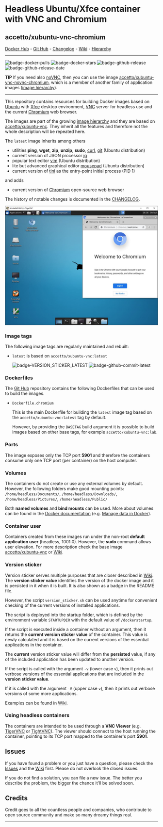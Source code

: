 # Headless Ubuntu/Xfce container with VNC and Chromium

## accetto/xubuntu-vnc-chromium

[Docker Hub][this-docker] - [Git Hub][this-github] - [Changelog][this-changelog] - [Wiki][this-wiki] - [Hierarchy][this-wiki-image-hierarchy]

***

![badge-docker-pulls][badge-docker-pulls]
![badge-docker-stars][badge-docker-stars]
![badge-github-release][badge-github-release]
![badge-github-release-date][badge-github-release-date]

**TIP** If you need also [noVNC][novnc], then you can use the image [accetto/xubuntu-vnc-novnc-chromium][accetto-docker-xubuntu-vnc-novnc-chromium], which is a member of another family of application images ([image hierarchy][accetto-xubuntu-vnc-novnc-wiki-image-hierarchy]).

***

This repository contains resources for building Docker images based on [Ubuntu][docker-ubuntu] with [Xfce][xfce] desktop environment, [VNC][tigervnc] server for headless use and the current [Chromium][chromium] web browser.

The images are part of the growing [image hierarchy][this-wiki-image-hierarchy] and they are based on [accetto/xubuntu-vnc][accetto-docker-xubuntu-vnc]. They inherit all the features and therefore not the whole description will be repeated here.

The `latest` image inherits among others

- utilities **ping**, **wget**, **zip**, **unzip**, **sudo**, [curl][curl], [git][git] (Ubuntu distribution)
- current version of JSON processor [jq][jq]
- popular text editor [vim][vim] (Ubuntu distribution)
- lite but advanced graphical editor [mousepad][mousepad] (Ubuntu distribution)
- current version of [tini][tini] as the entry-point initial process (PID 1)

and adds

- current version of [Chromium][chromium] open-source web browser

The history of notable changes is documented in the [CHANGELOG][this-changelog].

![container-screenshot][this-screenshot-container]

### Image tags

The following image tags are regularly maintained and rebuilt:

- `latest` is based on `accetto/xubuntu-vnc:latest`

    ![badge-VERSION_STICKER_LATEST][badge-VERSION_STICKER_LATEST]
    ![badge-github-commit-latest][badge-github-commit-latest]

### Dockerfiles

The [Git Hub][this-github-xubuntu-vnc-chromium] repository contains the following Dockerfiles that can be used to build the images.

- `Dockerfile.chromium`  
  
  This is the main Dockerfile for building the `latest` image tag based on the `accetto/xubuntu-vnc:latest` tag by default.

  However, by providing the `BASETAG` build argument it is possible to build images based on other base tags, for example `accetto/xubuntu-vnc:lab`.

### Ports

The image exposes only the TCP port **5901** and therefore the containers consume only one TCP port (per container) on the host computer.

### Volumes

The containers do not create or use any external volumes by default. However, the following folders make good mounting points: `/home/headless/Documents/`, `/home/headless/Downloads/`, `/home/headless/Pictures/`, `/home/headless/Public/`

Both **named volumes** and **bind mounts** can be used. More about volumes can be found in the [Docker documentation][docker-doc] (e.g. [Manage data in Docker][docker-doc-managing-data]).

### Container user

Containers created from these images run under the non-root **default application user** (headless, 1001:0). However, the **sudo** command allows user elevation. For more description check the base image [accetto/xubuntu-vnc][accetto-docker-xubuntu-vnc] or [Wiki][this-wiki].

### Version sticker

Version sticker serves multiple purposes that are closer described in [Wiki][this-wiki]. The **version sticker value** identifies the version of the docker image and it is persisted in it when it is built. It is also shown as a badge in the README file.

However, the script `version_sticker.sh` can be used anytime for convenient checking of the current versions of installed applications.

The script is deployed into the startup folder, which is defined by the environment variable `STARTUPDIR` with the default value of `/dockerstartup`.

If the script is executed inside a container without an argument, then it returns the **current version sticker value** of the container. This value is newly calculated and it is based on the current versions of the essential applications in the container.

The **current** version sticker value will differ from the **persisted** value, if any of the included application has been updated to another version.

If the script is called with the argument `-v` (lower case `v`), then it prints out verbose versions of the essential applications that are included in the **version sticker value**.

If it is called with the argument `-V` (upper case `v`), then it prints out verbose versions of some more applications.

Examples can be found in [Wiki][this-wiki].

### Using headless containers

The containers are intended to be used through a **VNC Viewer** (e.g. [TigerVNC][tigervnc] or [TightVNC][tightvnc]). The viewer should connect to the host running the container, pointing to its TCP port mapped to the container's port **5901**.

## Issues

If you have found a problem or you just have a question, please check the [Issues][this-issues] and the [Wiki][this-wiki] first. Please do not overlook the closed issues.

If you do not find a solution, you can file a new issue. The better you describe the problem, the bigger the chance it'll be solved soon.

## Credits

Credit goes to all the countless people and companies, who contribute to open source community and make so many dreamy things real.

***

[this-docker]: https://hub.docker.com/r/accetto/xubuntu-vnc-chromium/

[this-github]: https://github.com/accetto/xubuntu-vnc/
[this-changelog]: https://github.com/accetto/xubuntu-vnc/blob/master/CHANGELOG.md

[this-wiki]: https://github.com/accetto/xubuntu-vnc/wiki
[this-wiki-image-hierarchy]: https://github.com/accetto/xubuntu-vnc/wiki/Image-hierarchy

[this-issues]: https://github.com/accetto/xubuntu-vnc/issues

[this-github-xubuntu-vnc-chromium]: https://github.com/accetto/xubuntu-vnc/tree/master/docker/xubuntu-vnc-chromium

[this-screenshot-container]: https://raw.githubusercontent.com/accetto/xubuntu-vnc/master/docker/xubuntu-vnc-chromium/xubuntu-vnc-chromium.jpg

[accetto-docker-xubuntu-vnc]: https://hub.docker.com/r/accetto/xubuntu-vnc/

[accetto-docker-xubuntu-vnc-novnc-chromium]: https://hub.docker.com/r/accetto/xubuntu-vnc-novnc-chromium
[accetto-xubuntu-vnc-novnc-wiki-image-hierarchy]: https://github.com/accetto/xubuntu-vnc-novnc/wiki/Image-hierarchy

[docker-ubuntu]: https://hub.docker.com/_/ubuntu/

[docker-doc]: https://docs.docker.com/
[docker-doc-managing-data]: https://docs.docker.com/storage/

[chromium]: https://www.chromium.org/Home
[curl]: http://manpages.ubuntu.com/manpages/bionic/man1/curl.1.html
[git]: https://git-scm.com/
[jq]: https://stedolan.github.io/jq/
[mousepad]: https://github.com/codebrainz/mousepad
[novnc]: https://github.com/kanaka/noVNC
[tigervnc]: http://tigervnc.org
[tightvnc]: http://www.tightvnc.com
[tini]: https://github.com/krallin/tini
[vim]: https://www.vim.org/
[xfce]: http://www.xfce.org

<!-- docker badges -->

[badge-docker-pulls]: https://badgen.net/docker/pulls/accetto/xubuntu-vnc-chromium?icon=docker&label=pulls

[badge-docker-stars]: https://badgen.net/docker/stars/accetto/xubuntu-vnc-chromium?icon=docker&label=stars

<!-- github badges -->

[badge-github-release]: https://badgen.net/github/release/accetto/xubuntu-vnc?icon=github&label=release

[badge-github-release-date]: https://img.shields.io/github/release-date/accetto/xubuntu-vnc?logo=github

<!-- latest tag badges -->

[badge-VERSION_STICKER_LATEST]: https://badgen.net/badge/version%20sticker/ubuntu18.04.3-chromium78.0.3904.70/blue

[badge-github-commit-latest]: https://images.microbadger.com/badges/commit/accetto/xubuntu-vnc-chromium.svg
